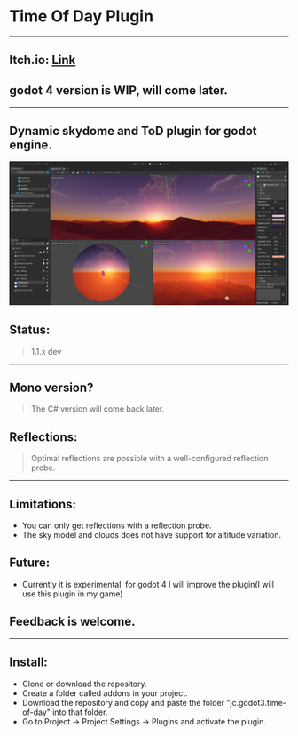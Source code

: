 # Time Of Day Plugin
------------------------------------
## Itch.io: [Link](https://jaykuellar.itch.io/godot-time-of-day-plugin)

## godot 4 version is WIP, will come later.
------------------------------------

Dynamic skydome and ToD plugin for godot engine.
------------------------------------
![Screenshot](https://raw.githubusercontent.com/7leodev/UniversalSky/main/Screenshots/Screenshot0.jpg)


## Status:
> 1.1.x dev
------------------------------------

## Mono version?
> The C# version will come back later.

## Reflections:
> Optimal reflections are possible with a well-configured reflection probe. 
------------------------------------


## Limitations: 
- You can only get reflections with a reflection probe. 
- The sky model and clouds does not have support for altitude variation. 

## Future:
- Currently it is experimental, for godot 4 I will improve the plugin(I will use this plugin in my game)

## Feedback is welcome.
------------------------------------

## Install:
- Clone or download the repository. 
- Create a folder called addons in your project. 
- Download the repository and copy and paste the folder "jc.godot3.time-of-day" into that folder. 
- Go to Project -> Project Settings -> Plugins and activate the plugin. 
